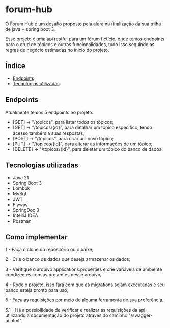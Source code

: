 # forum-hub

O Forum Hub é um desafio proposto pela alura na finalização da sua trilha de java + spring boot 3.

Esse projeto é uma api restful para um fórum fictício, onde temos endpoints para o crud de tópicos e outras funcionalidades,
tudo isso seguindo as regras de negócio estimadas no ínicio do projeto.

## Índice

- [Endpoints](#Endpoints)
- [Tecnologias utilizadas](#Tecnologias-utilizadas)

## Endpoints

Atualmente temos 5 endpoints no projeto:

- [GET] -> "/topicos", para listar todos os tópicos;
- [GET] -> "/topicos/{id}", para detalhar um tópico específico, tendo acesso também a suas respostas;
- [POST] -> "/topicos", para criar um novo tópico;
- [PUT] -> "/topicos/{id}", para alterar as informações de um tópico;
- [DELETE] -> "/topicos/{id}", para deletar um tópico do banco de dados.

## Tecnologias utilizadas

- Java 21
- Spring Boot 3
- Lombok
- MySql 
- JWT
- Flyway
- SpringDoc 3
- IntelliJ IDEA
- Postman

## Como implementar

1 - Faça o clone do repositório ou o baixe;

2 - Crie o banco de dados que deseja armazenar os dados;

3 - Verifique o arquivo applications.properties e crie variáveis de ambiente condizentes com as presentes nesse arquivo;

4 - Rode o projeto, isso fará com que as migrations sejam executadas e seu banco esteja pronto para uso;
 
5 - Faça as requisições por meio de alguma ferramenta de sua preferência.

5.1 - Há a possibilidade de verificar e realizar as requisições da api utilizando a documentação do projeto através do caminho "/swagger-ui.html".


